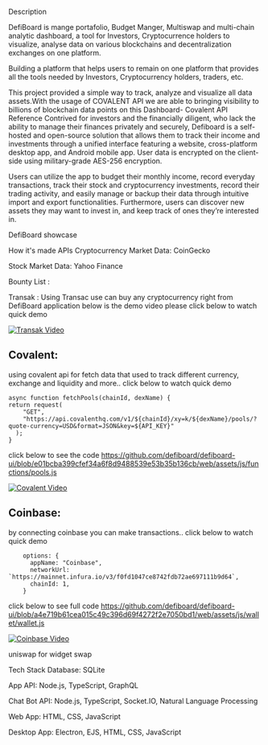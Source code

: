 Description

DefiBoard is mange portafolio, Budget Manger, Multiswap and multi-chain analytic dashboard, a tool for Investors, Cryptocurrence holders to visualize, analyse data on various blockchains and decentralization exchanges on one platform.

Building a platform that helps users to remain on one platform that provides all the tools needed by Investors, Cryptocurrency holders, traders, etc.

This project provided a simple way to track, analyze and visualize all data assets.With the usage of COVALENT API we are able to bringing visibility to billions of blockchain data points on this Dashboard- Covalent API Reference Contrived for investors and the financially diligent, who lack the ability to manage their finances privately and securely, Defiboard is a self-hosted and open-source solution that allows them to track their income and investments through a unified interface featuring a website, cross-platform desktop app, and Android mobile app. User data is encrypted on the client-side using military-grade AES-256 encryption.

Users can utilize the app to budget their monthly income, record everyday transactions, track their stock and cryptocurrency investments, record their trading activity, and easily manage or backup their data through intuitive import and export functionalities. Furthermore, users can discover new assets they may want to invest in, and keep track of ones they’re interested in.

DefiBoard showcase

How it's made APIs Cryptocurrency Market Data: CoinGecko

Stock Market Data: Yahoo Finance


Bounty List :

Transak : Using Transac use can buy any cryptocurrency right from DefiBoard application below is the demo video please click below to watch quick demo



[![Transak Video](https://user-images.githubusercontent.com/102347045/169801750-1a7fad4c-8272-4f72-b2b7-3716708de1aa.png)](https://vimeo.com/712807831 " - Click to Watch!")




## Covalent: 
using covalent api for fetch data that used to track different currency, exchange and liquidity and more.. click below to watch quick demo


```
async function fetchPools(chainId, dexName) {
return request(
    "GET",
    "https://api.covalenthq.com/v1/${chainId}/xy=k/${dexName}/pools/?quote-currency=USD&format=JSON&key=${API_KEY}"
  );
} 	
```


click below to see the code
https://github.com/defiboard/defiboard-ui/blob/e01bcba399cfef34a6f8d9488539e53b35b136cb/web/assets/js/functions/pools.js

[![Covalent Video](https://user-images.githubusercontent.com/102347045/169799533-5343c22d-a0a1-4289-99b1-99eb17f3184d.png)](https://vimeo.com/712816681 "- Click to Watch!")


## Coinbase: 
by connecting coinbase you can make transactions.. click below to watch quick demo

```
    options: {
      appName: "Coinbase",
      networkUrl: `https://mainnet.infura.io/v3/f0fd1047ce8742fdb72ae697111b9d64`,
      chainId: 1,
    }
```
click below to see full code
https://github.com/defiboard/defiboard-ui/blob/a4e719b61cea015c49c396d69f4272f2e7050bd1/web/assets/js/wallet/wallet.js
 
 [![Coinbase Video](https://user-images.githubusercontent.com/102347045/169806558-81237643-0cb3-4a27-85af-77fa4774acef.png)](https://vimeo.com/712814396 "- Click to Watch!")

uniswap for widget swap

Tech Stack Database: SQLite

App API: Node.js, TypeScript, GraphQL

Chat Bot API: Node.js, TypeScript, Socket.IO, Natural Language Processing

Web App: HTML, CSS, JavaScript

Desktop App: Electron, EJS, HTML, CSS, JavaScript
